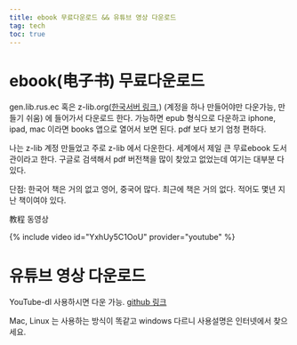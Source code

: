 ```yaml
---
title: ebook 무료다운로드 && 유튜브 영상 다운로드 
tag: tech
toc: true
---
```


# ebook(电子书) 무료다운로드

gen.lib.rus.ec    혹은   z-lib.org([한국서버 링크](https://kr1lib.org),)    (계정을 하나 만들어야만 다운가능, 만들기 쉬움) 에 들어가서 다운로드 한다.  가능하면 epub 형식으로 다운하고 iphone, ipad, mac 이라면 books 앱으로 열어서 보면 된다. pdf 보다 보기 엄청 편하다.

나는 z-lib 계정 만들었고 주로 z-lib 에서 다운한다. 세계에서 제일 큰 무료ebook 도서관이라고 한다. 구글로 검색해서 pdf 버전책을 많이 찾았고 없었는데 여기는 대부분 다 있다.



단점: 한국어 책은 거의 없고 영어, 중국어 많다. 최근에 책은 거의 없다. 적어도 몇년 지난 책이여야 있다.

教程 동영상

{% include video id="YxhUy5C1OoU" provider="youtube" %}



# 유튜브 영상 다운로드

YouTube-dl 사용하시면 다운 가능. [github 링크](https://github.com/ytdl-org/youtube-dl)

Mac, Linux 는 사용하는 방식이 똑같고  windows 다르니 사용설명은 인터넷에서 찾으세요.

